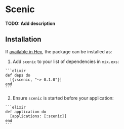 # Scenic

**TODO: Add description**

## Installation

If [available in Hex](https://hex.pm/docs/publish), the package can be installed as:

  1. Add `scenic` to your list of dependencies in `mix.exs`:

    ```elixir
    def deps do
      [{:scenic, "~> 0.1.0"}]
    end
    ```

  2. Ensure `scenic` is started before your application:

    ```elixir
    def application do
      [applications: [:scenic]]
    end
    ```

